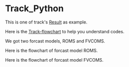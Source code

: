 # Track_Python
This is one of track's [Result](./140410704-demo_09-DEC-12:32.gif) as example.

Here is the [Track-flowchart](./Track-flowchart.png) to help you understand codes.

We got two forcast models, ROMS and FVCOMS.

Here is the flowchart of forcast model ROMS.

Here is the flowchart of forcast model FVCOMS.
